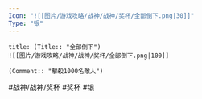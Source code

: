 ```yaml
---
Icon: "![[图片/游戏攻略/战神/战神/奖杯/全部倒下.png|30]]"
Type: "银"
---
```

```ad-common-silver-trophy
title: (Title:: "全部倒下")
![[图片/游戏攻略/战神/战神/奖杯/全部倒下.png|100]]

(Comment:: "擊殺1000名敵人")
```

#战神/战神/奖杯 #奖杯 #银
